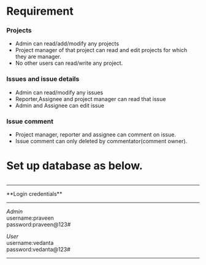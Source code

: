 
# Requirement

### Projects
- Admin can read/add/modify any projects
- Project manager of that project can read and edit projects for which they are manager.
- No other users can read/write any project.

### Issues and issue details
- Admin can read/modify any issues
- Reporter,Assignee and project manager can read that issue
- Admin and Assignee can edit issue

### Issue comment
- Project manager, reporter and assignee can comment on issue.
- Issue comment can only deleted by commentator(comment owner).


# Set up database as below.

```mysql
```

<hr>
**Login credentials**<br>
<hr>

*Admin*<br>
username:praveen<br>
password:praveen@123#<br>

*User*<br>
username:vedanta<br>
password:vedanta@123#<br>
<hr>
